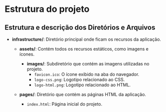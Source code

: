 # Estrutura do projeto

## Estrutura e descrição dos Diretórios e Arquivos

- **infrastructure/**: Diretório principal onde ficam os recursos da aplicação.
  
  - **assets/**: Contém todos os recursos estáticos, como imagens e ícones.
    
    - **images/**: Subdiretório que contém as imagens utilizadas no projeto.
      - `favicon.ico`: O ícone exibido na aba do navegador.
      - `logo-css.png`: Logotipo relacionado ao CSS.
      - `logo-html.png`: Logotipo relacionado ao HTML.

  - **pages/**: Diretório que contém as páginas HTML da aplicação.
    - `index.html`: Página inicial do projeto. 

